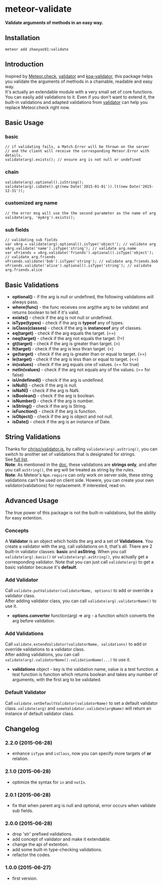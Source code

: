 # meteor-validate

**Validate arguments of methods in an easy way.**  

## Installation
`meteor add zhaoyao91:validate`

## Introduction
Inspired by [Meteor.check](http://docs.meteor.com/#/full/check), [validator](https://github.com/chriso/validator.js) and [koa-validator](https://github.com/RocksonZeta/koa-validate), this package helps you validate the arguments of methods in a chainable, readable and easy way.  
It's actually an extendable module with a very small set of core functions. You can easily add validations to it. Even if you don't want to extend it, the built-in validations and adapted validations from [validator](https://github.com/chriso/validator.js) can help you replace Meteor.check right now.

## Basic Usage
### basic
    // if validating fails, a Match.Error will be thrown on the server 
    // and the client will receive the corresponding Meteor.Error with details.
    validate(arg).exists(); // ensure arg is not null or undefined

### chain
    validate(arg).optional().isString();
    validate(arg).isDate().gt(new Date('2015-01-01')).lt(new Date('2015-12-31'));

### customized arg name
    // the error msg will use the the second parameter as the name of arg
    validate(arg, 'myArg').exists();

### sub fields
    // validating sub fields
    var vArg = validate(arg).optional().isType('object'); // validate arg
    vArg.validate('name').isType('string'); // validate arg.name
    var vFriends = vArg.validate('friends').optional().isType('object'); // validate arg.friends
    vFriends.validate('bob').isType('string'); // validate arg.friends.bob
    vFriends.validate('alice').optional().isType('string'); // validate arg.friends.alice

## Basic Validations
- **optional()** - if the arg is null or undefined, the following validations will always pass.
- **where(func)** - the func receives one arg(the arg to be validate) and returns boolean to tell if it's valid.
- **exists()** - check if the arg is not null or undefined.
- **isType(types)** - check if the arg is **typeof** any of types.
- **isClass(classes)** - check if the arg is **instanceof** any of classes.
- **eq(target)** - check if the arg equals the target. (==)
- **neq(target)** - check if the arg not equals the target. (!=)
- **gt(target)** - check if the arg is greater than target. (>)
- **lt(target)** - check if the arg is less thran target. (<)
- **ge(target)** - check if the arg is greater than or equal to target. (>=)
- **le(target)** - check if the arg is less than or equal to target. (<=)
- **in(values)** - check if the arg equals one of values. (== for true)
- **notIn(values)** - check if the arg not equals any of the values. (== for false)
- **isUndefined()** - check if the arg is undefined.
- **isNull()** - check if the arg is null.
- **isNaN()** - check if the arg is NaN.
- **isBoolean()** - check if the arg is boolean.
- **isNumber()** - check if the arg is number.
- **isString()** - check if the arg is String.
- **isFunction()** - check if the arg is function.
- **isObject()** - check if the arg is object and not null.
- **isDate()** - check if the arg is an instance of Date.

## String Validations
Thanks for [chriso/validator.js](https://github.com/chriso/validator.js),
by calling `validate(arg).asString()`, you can switch to another set of validations that is designated for strings.  
See [full list](https://github.com/chriso/validator.js#validators).  
**Note**: As mentioned in the [doc](https://github.com/chriso/validator.js#strings-only), these validations are **strings only**, and after you call `asString()`, the arg will be treated as string by the rules.  
**Note**: As Meteor's `Npm.require` can only work on server side, these string validations can't be used on client side. Howere, you can create your own validator(validations) for replacement. If interested, read on.

## Advanced Usage
The true power of this package is not the built-in validations, but the ability for easy extention.  

### Concepts
A **Validator** is an object which holds the arg and a set of **Validations**. You create a validator with the arg, call validations on it, that's all.
There are 2 built-in validator classes: **basic** and **asString**. When you call `validate(arg).basic()` or `validate(arg).asString()`, you actually get a corresponding validator. Note that you can just call `validate(arg)` to get a basic validator because it's **default**.

### Add Validator
Call `validate.putValidator(validatorName, options)` to add or override a validator class.  
After adding validator class, you can call `validate(arg).validatorName()` to use it.

 - **options.converter** function(arg) => arg - a function which converts the arg before validation.

### Add Validations
Call `validate.extendValidator(validatorName, validations)` to add or override validations to a validator class.  
After adding validations, you can call `validate(arg).validatorName().validationName(...)` to use it.

 - **validations** object - key is the validation name, value is a test function. a test function is function which returns boolean and takes any number of arguments, with the first arg to be validated.

### Default Validator
Call `validate.setDefaultValidator(validatorName)` to set a default validator class. `validate(arg)` and `someValidator.validate(argName)` will return an instance of default validator class.

## Changelog

### 2.2.0 (2015-06-28)
 - enhance `isType` and `isClass`, now you can specify more targets of **or** relation.

### 2.1.0 (2015-06-28)
 - optimize the syntax for `in` and `notIn`.

### 2.0.1 (2015-06-28)
 - fix that when parent arg is null and optional, error occurs when validate sub fields.

### 2.0.0 (2015-06-28)
 - drop 'str' prefixed validations.
 - add concept of validator and make it extendable.
 - change the api of extention.
 - add some built-in type-checking validations.
 - refactor the codes.

### 1.0.0 (2015-06-27)
 - first version.
